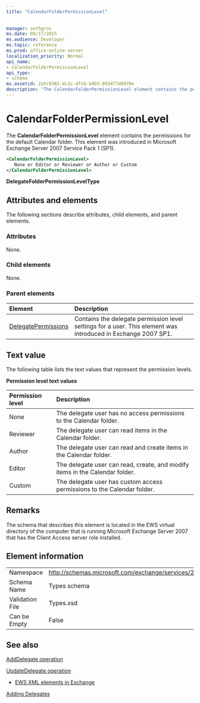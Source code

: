 ```yaml
---
title: "CalendarFolderPermissionLevel"
 
 
manager: sethgros
ms.date: 09/17/2015
ms.audience: Developer
ms.topic: reference
ms.prod: office-online-server
localization_priority: Normal
api_name:
- CalendarFolderPermissionLevel
api_type:
- schema
ms.assetid: 2a5c9381-dc2c-4fc6-b9b5-893477d0970e
description: "The CalendarFolderPermissionLevel element contains the permissions for the default Calendar folder. This element was introduced in Microsoft Exchange Server 2007 Service Pack 1 (SP1)."
---
```


# CalendarFolderPermissionLevel

The **CalendarFolderPermissionLevel** element contains the permissions for the default Calendar folder. This element was introduced in Microsoft Exchange Server 2007 Service Pack 1 (SP1). 
  
```xml
<CalendarFolderPermissionLevel>
   None or Editor or Reviewer or Author or Custom
</CalendarFolderPermissionLevel>
```

 **DelegateFolderPermissionLevelType**
## Attributes and elements

The following sections describe attributes, child elements, and parent elements.
  
### Attributes

None.
  
### Child elements

None.
  
### Parent elements

|**Element**|**Description**|
|:-----|:-----|
|[DelegatePermissions](delegatepermissions.md) <br/> |Contains the delegate permission level settings for a user. This element was introduced in Exchange 2007 SP1.  <br/> |
   
## Text value

The following table lists the text values that represent the permission levels.
  
**Permission level text values**

|**Permission level**|**Description**|
|:-----|:-----|
|None  <br/> |The delegate user has no access permissions to the Calendar folder.  <br/> |
|Reviewer  <br/> |The delegate user can read items in the Calendar folder.  <br/> |
|Author  <br/> |The delegate user can read and create items in the Calendar folder.  <br/> |
|Editor  <br/> |The delegate user can read, create, and modify items in the Calendar folder.  <br/> |
|Custom  <br/> |The delegate user has custom access permissions to the Calendar folder.  <br/> |
   
## Remarks

The schema that describes this element is located in the EWS virtual directory of the computer that is running Microsoft Exchange Server 2007 that has the Client Access server role installed.
  
## Element information

|||
|:-----|:-----|
|Namespace  <br/> |http://schemas.microsoft.com/exchange/services/2006/types  <br/> |
|Schema Name  <br/> |Types schema  <br/> |
|Validation File  <br/> |Types.xsd  <br/> |
|Can be Empty  <br/> |False  <br/> |
   
## See also



[AddDelegate operation](adddelegate-operation.md)
  
[UpdateDelegate operation](updatedelegate-operation.md)


- [EWS XML elements in Exchange](ews-xml-elements-in-exchange.md)


[Adding Delegates](http://msdn.microsoft.com/library/3a744150-66a3-4a13-9433-793603ba5038%28Office.15%29.aspx)

